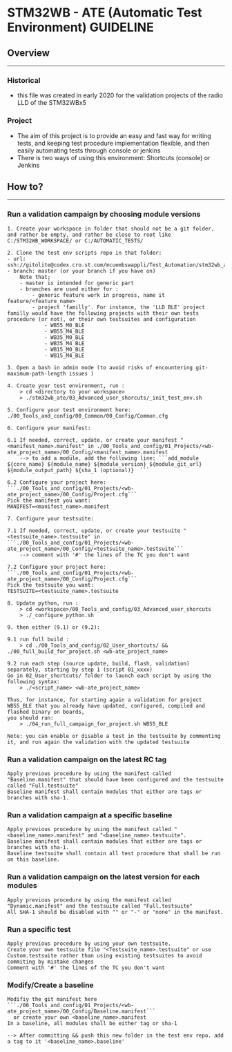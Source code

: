STM32WB - ATE (Automatic Test Environment) GUIDELINE
============

## Overview
---

### Historical 
*   this file was created in early 2020 for the validation projects of the radio LLD of the STM32WBx5

### Project
*   The aim of this project is to provide an easy and fast way for writing tests, and keeping test procedure implementation flexible, and then easily automating tests through console or jenkins
*   There is two ways of using this environment: Shortcuts (console) or Jenkins 

## How to?
---
    
###  Run a validation campaign by choosing module versions
    1. Create your workspace in folder that should not be a git folder, and rather be empty, and rather be close to root like C:/STM32WB_WORKSPACE/ or C:/AUTOMATIC_TESTS/

    2. Clone the test env scripts repo in that folder:
    - url: ssh://gitolite@codex.cro.st.com/mcuembswappli/Test_Automation/stm32wb_ate.git
    - branch: master (or your branch if you have on)
        Note that;
        - master is intended for generic part
        - branches are used either for :
            - generic feature work in progress, name it feature/<feature_name>
            - project 'familly'. For instance, the 'LLD BLE' project familly would have the following projects with their own tests procedure (or not), or their own testsuites and configuration
                - WB55_M0_BLE
                - WB55_M4_BLE
                - WB35_M0_BLE
                - WB35_M4_BLE
                - WB15_M0_BLE
                - WB15_M4_BLE

    3. Open a bash in admin mode (to avoid risks of encountering git-maximum-path-length issues )

    4. Create your test environment, run :
        > cd <directory to your workspace>
        > ./stm32wb_ate/03_Advanced_user_shorcuts/_init_test_env.sh

    5. Configure your test environment here: ./00_Tools_and_config/00_Common/00_Config/Common.cfg

    6. Configure your manifest:
    
    6.1 If needed, correct, update, or create your manifest "<manifest_name>.manifest" in ./00_Tools_and_config/01_Projects/<wb-ate_project_name>/00_Config/<manifest_name>.manifest
        --> to add a module, add the following line: ```add_module ${core_name} ${module_name} ${module_version} ${module_git_url} ${module_output_path} ${sha_1 (optional)}  ```

    6.2 Configure your project here: ```./00_Tools_and_config/01_Projects/<wb-ate_project_name>/00_Config/Project.cfg```
    Pick the manifest you want:
    MANIFEST=<manifest_name>.manifest

    7. Configure your testsuite:
    
    7.1 If needed, correct, update, or create your testsuite "<testsuite_name>.testsuite" in ```./00_Tools_and_config/01_Projects/<wb-ate_project_name>/00_Config/<testsuite_name>.testsuite```
        --> comment with '#' the lines of the TC you don't want
        
    7.2 Configure your project here: ```./00_Tools_and_config/01_Projects/<wb-ate_project_name>/00_Config/Project.cfg```
    Pick the testsuite you want:
    TESTSUITE=<testsuite_name>.testsuite
    
    8. Update python, run :
        > cd <workspace>/00_Tools_and_config/03_Advanced_user_shorcuts
        > ./_configure_python.sh
    
    9. then either (9.1) or (9.2):

    9.1 run full build :
        > cd ./00_Tools_and_config/02_User_shortcuts/ && ./00_full_build_for_project.sh <wb-ate_project_name>

    9.2 run each step (source update, build, flash, validation) separately, starting by step 1 (script 01_xxxx)
    Go in 02_User_shortcuts/ folder to launch each script by using the following syntax: 
        > ./<script_name> <wb-ate_project_name>

    Thus, for instance, for starting again a validation for project WB55_BLE that you already have updated, configured, compiled and flashed binary on boards, 
    you should run:
        > ./04_run_full_campaign_for_project.sh WB55_BLE

    Note: you can enable or disable a test in the testsuite by commenting it, and run again the validation with the updated testsuite
    
###   Run a validation campaign on the latest RC tag
    Apply previous procedure by using the manifest called "Baseline.manifest" that should have been configured and the testsuite called "Full.testsuite"
    Baseline manifest shall contain modules that either are tags or branches with sha-1.
    
###   Run a validation campaign at a specific baseline
    Apply previous procedure by using the manifest called "<baseline_name>.manifest" and "<baseline_name>.testsuite".
    Baseline manifest shall contain modules that either are tags or branches with sha-1.
    Baseline testsuite shall contain all test procedure that shall be run on this baseline.
    
###   Run a validation campaign on the latest version for each modules
    Apply previous procedure by using the manifest called "Dynamic.manifest" and the testsuite called "Full.testsuite"
    All SHA-1 should be disabled with "" or "-" or "none" in the manifest.

###   Run a specific test
    Apply previous procedure by using your own testsuite.
    Create your own testsuite file "<Testsuite_name>.testsuite" or use Custom.testsuite rather than using existing testsuites to avoid commiting by mistake changes
    Comment with '#' the lines of the TC you don't want
    
###   Modify/Create a baseline
    Modifiy the git manifest here ```./00_Tools_and_config/01_Projects/<wb-ate_project_name>/00_Config/Baseline.manifest```
      or create your own <baseline_name>.manifest
    In a baseline, all modules shall be either tag or sha-1
    
    --> After committing && push this new folder in the test env repo. add a tag to it '<baseline_name>.baseline'

